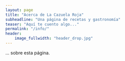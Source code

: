 ```yaml
---
layout: page
title: "Acerca de La Cazuela Roja"
subheadline: "Una página de recetas y gastronomía"
teaser: "Aquí te cuento algo..."
permalink: "/info/"
header:
    image_fullwidth: "header_drop.jpg"
---
```

... sobre esta página.
